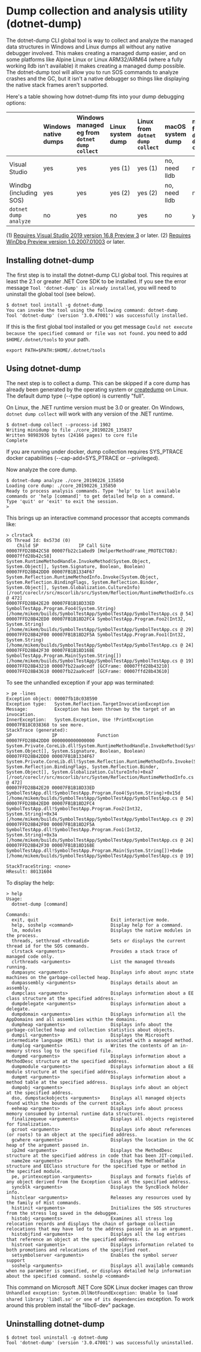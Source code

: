 Dump collection and analysis utility (dotnet-dump)
==================================================

The dotnet-dump CLI global tool is way to collect and analyze the managed data structures in Windows and Linux dumps all without any native debugger involved. This makes creating a managed dump easier, and on some platforms like Alpine Linux or Linux ARM32/ARM64 (where a fully working lldb isn't available) it makes creating a managed dump possible. The dotnet-dump tool will allow you to run SOS commands to analyze crashes and the GC, but it isn't a native debugger so things like displaying the native stack frames aren't supported.

Here's a table showing how dotnet-dump fits into your dump debugging options:

|                        | Windows native dumps | Windows managed eg from `dotnet dump collect` | Linux system dump | Linux from `dotnet dump collect` | macOS system dump | macOS from `dotnet dump collect` |
|:-----------------------|:---------------------|:----------------------------------------------|:------------------|:---------------------------------|:------------------|:---------------------------------|
| Visual Studio          | yes                  | yes                                           | yes (1)           | yes (1)                          | no, need lldb     | no                               |
| Windbg (including SOS) | yes                  | yes                                           | yes (2)           | yes (2)                          | no, need lldb     | no                               |
| `dotnet dump analyze`  | no                   | yes                                           | no                | yes                              | no                | yes                              |

(1) [Requires Visual Studio 2019 version 16.8 Preview 3](https://devblogs.microsoft.com/cppblog/debug-linux-core-dumps-in-visual-studio/) or later.
(2) [Requires WinDbg Preview version 1.0.2007.01003](https://docs.microsoft.com/en-us/windows-hardware/drivers/debugger/windbg-what-is-new-preview) or later.


## Installing dotnet-dump

The first step is to install the dotnet-dump CLI global tool. This requires at least the 2.1 or greater .NET Core SDK to be installed. If you see the error message `Tool 'dotnet-dump' is already installed`, you will need to uninstall the global tool (see below). 

    $ dotnet tool install -g dotnet-dump
    You can invoke the tool using the following command: dotnet-dump
    Tool 'dotnet-dump' (version '3.0.47001') was successfully installed.

If this is the first global tool installed or you get message `Could not execute because the specified command or file was not found.` you need to add `$HOME/.dotnet/tools` to your path.

    export PATH=$PATH:$HOME/.dotnet/tools

## Using dotnet-dump

The next step is to collect a dump. This can be skipped if a core dump has already been generated by the operating system or [createdump](https://github.com/dotnet/runtime/blob/master/docs/design/coreclr/botr/xplat-minidump-generation.md#configurationpolicy) on Linux. The default dump type (--type option) is currently "full".

On Linux, the .NET runtime version must be 3.0 or greater. On Windows, `dotnet dump collect` will work with any version of the .NET runtime.
     
    $ dotnet-dump collect --process-id 1902
    Writing minidump to file ./core_20190226_135837
    Written 98983936 bytes (24166 pages) to core file
    Complete

If you are running under docker, dump collection requires SYS_PTRACE docker capabilities (--cap-add=SYS_PTRACE or --privileged).

Now analyze the core dump.

    $ dotnet-dump analyze ./core_20190226_135850
    Loading core dump: ./core_20190226_135850
    Ready to process analysis commands. Type 'help' to list available commands or 'help [command]' to get detailed help on a command.
    Type 'quit' or 'exit' to exit the session.
    >

This brings up an interactive command processor that accepts commands like:

    > clrstack
    OS Thread Id: 0x573d (0)
        Child SP               IP Call Site
    00007FFD28B42C58 00007fb22c1a8ed9 [HelperMethodFrame_PROTECTOBJ: 00007ffd28b42c58] System.RuntimeMethodHandle.InvokeMethod(System.Object, System.Object[], System.Signature, Boolean, Boolean)
    00007FFD28B42DD0 00007FB1B1334F67 System.Reflection.RuntimeMethodInfo.Invoke(System.Object, System.Reflection.BindingFlags, System.Reflection.Binder, System.Object[], System.Globalization.CultureInfo) [/root/coreclr/src/mscorlib/src/System/Reflection/RuntimeMethodInfo.cs @ 472]
    00007FFD28B42E20 00007FB1B18D33ED SymbolTestApp.Program.Foo4(System.String) [/home/mikem/builds/SymbolTestApp/SymbolTestApp/SymbolTestApp.cs @ 54]
    00007FFD28B42ED0 00007FB1B18D2FC4 SymbolTestApp.Program.Foo2(Int32, System.String) [/home/mikem/builds/SymbolTestApp/SymbolTestApp/SymbolTestApp.cs @ 29]
    00007FFD28B42F00 00007FB1B18D2F5A SymbolTestApp.Program.Foo1(Int32, System.String) [/home/mikem/builds/SymbolTestApp/SymbolTestApp/SymbolTestApp.cs @ 24]
    00007FFD28B42F30 00007FB1B18D168E SymbolTestApp.Program.Main(System.String[]) [/home/mikem/builds/SymbolTestApp/SymbolTestApp/SymbolTestApp.cs @ 19]
    00007FFD28B43210 00007fb22aa9cedf [GCFrame: 00007ffd28b43210]
    00007FFD28B43610 00007fb22aa9cedf [GCFrame: 00007ffd28b43610]

To see the unhandled exception if your app was terminated:

    > pe -lines
    Exception object: 00007fb18c038590
    Exception type:   System.Reflection.TargetInvocationException
    Message:          Exception has been thrown by the target of an invocation.
    InnerException:   System.Exception, Use !PrintException 00007FB18C038368 to see more.
    StackTrace (generated):
    SP               IP               Function
    00007FFD28B42DD0 0000000000000000 System.Private.CoreLib.dll!System.RuntimeMethodHandle.InvokeMethod(System.Object, System.Object[], System.Signature, Boolean, Boolean)
    00007FFD28B42DD0 00007FB1B1334F67 System.Private.CoreLib.dll!System.Reflection.RuntimeMethodInfo.Invoke(System.Object, System.Reflection.BindingFlags, System.Reflection.Binder, System.Object[], System.Globalization.CultureInfo)+0xa7 [/root/coreclr/src/mscorlib/src/System/Reflection/RuntimeMethodInfo.cs @ 472]
    00007FFD28B42E20 00007FB1B18D33ED SymbolTestApp.dll!SymbolTestApp.Program.Foo4(System.String)+0x15d [/home/mikem/builds/SymbolTestApp/SymbolTestApp/SymbolTestApp.cs @ 54]
    00007FFD28B42ED0 00007FB1B18D2FC4 SymbolTestApp.dll!SymbolTestApp.Program.Foo2(Int32, System.String)+0x34 [/home/mikem/builds/SymbolTestApp/SymbolTestApp/SymbolTestApp.cs @ 29]
    00007FFD28B42F00 00007FB1B18D2F5A SymbolTestApp.dll!SymbolTestApp.Program.Foo1(Int32, System.String)+0x3a [/home/mikem/builds/SymbolTestApp/SymbolTestApp/SymbolTestApp.cs @ 24]
    00007FFD28B42F30 00007FB1B18D168E SymbolTestApp.dll!SymbolTestApp.Program.Main(System.String[])+0x6e [/home/mikem/builds/SymbolTestApp/SymbolTestApp/SymbolTestApp.cs @ 19]

    StackTraceString: <none>
    HResult: 80131604

To display the help:

    > help
    Usage:
      dotnet-dump [command]

    Commands:
      exit, quit                           Exit interactive mode.
      help, soshelp <command>              Display help for a command.
      lm, modules                          Displays the native modules in the process.
      threads, setthread <threadid>        Sets or displays the current thread id for the SOS commands.
      clrstack <arguments>                 Provides a stack trace of managed code only.
      clrthreads <arguments>               List the managed threads running.
      dumpasync <arguments>                Displays info about async state machines on the garbage-collected heap.
      dumpassembly <arguments>             Displays details about an assembly.
      dumpclass <arguments>                Displays information about a EE class structure at the specified address.
      dumpdelegate <arguments>             Displays information about a delegate.
      dumpdomain <arguments>               Displays information all the AppDomains and all assemblies within the domains.
      dumpheap <arguments>                 Displays info about the garbage-collected heap and collection statistics about objects.
      dumpil <arguments>                   Displays the Microsoft intermediate language (MSIL) that is associated with a managed method.
      dumplog <arguments>                  Writes the contents of an in-memory stress log to the specified file.
      dumpmd <arguments>                   Displays information about a MethodDesc structure at the specified address.
      dumpmodule <arguments>               Displays information about a EE module structure at the specified address.
      dumpmt <arguments>                   Displays information about a method table at the specified address.
      dumpobj <arguments>                  Displays info about an object at the specified address.
      dso, dumpstackobjects <arguments>    Displays all managed objects found within the bounds of the current stack.
      eeheap <arguments>                   Displays info about process memory consumed by internal runtime data structures.
      finalizequeue <arguments>            Displays all objects registered for finalization.
      gcroot <arguments>                   Displays info about references (or roots) to an object at the specified address.
      gcwhere <arguments>                  Displays the location in the GC heap of the argument passed in.
      ip2md <arguments>                    Displays the MethodDesc structure at the specified address in code that has been JIT-compiled.
      name2ee <arguments>                  Displays the MethodTable structure and EEClass structure for the specified type or method in the specified module.
      pe, printexception <arguments>       Displays and formats fields of any object derived from the Exception class at the specified address.
      syncblk <arguments>                  Displays the SyncBlock holder info.
      histclear <arguments>                Releases any resources used by the family of Hist commands.
      histinit <arguments>                 Initializes the SOS structures from the stress log saved in the debuggee.
      histobj <arguments>                  Examines all stress log relocation records and displays the chain of garbage collection relocations that may have led to the address passed in as an argument.
      histobjfind <arguments>              Displays all the log entries that reference an object at the specified address.
      histroot <arguments>                 Displays information related to both promotions and relocations of the specified root.
      setsymbolserver <arguments>          Enables the symbol server support
      soshelp <arguments>                  Displays all available commands when no parameter is specified, or displays detailed help information about the specified command. soshelp <command>

This command on Microsoft .NET Core SDK Linux docker images can throw `Unhandled exception: System.DllNotFoundException: Unable to load shared library 'libdl.so' or one of its dependencies` exception. To work around this problem install the "libc6-dev" package.

## Uninstalling dotnet-dump 

    $ dotnet tool uninstall -g dotnet-dump
    Tool 'dotnet-dump' (version '3.0.47001') was successfully uninstalled.
